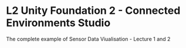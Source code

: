 # L2 Unity Foundation 2 - Connected Environments Studio

The complete example of Sensor Data Viualisation - Lecture 1 and 2


